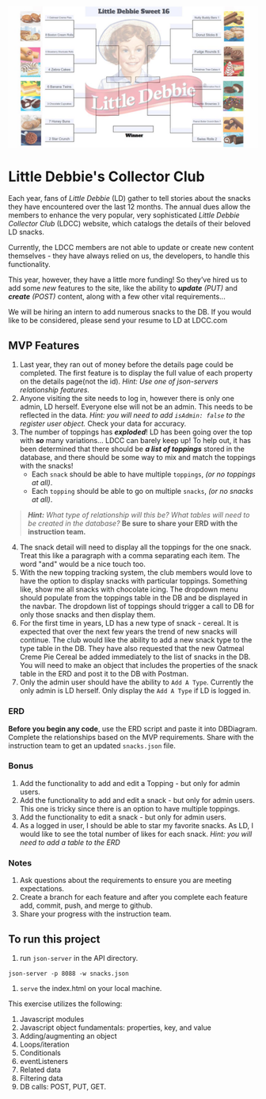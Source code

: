 ![LDCC](images/ldBracket.jpg)
# Little Debbie's Collector Club

Each year, fans of _Little Debbie_ (LD) gather to tell stories about the snacks they have encountered over the last 12 months. The annual dues allow the members to enhance the very popular, very sophisticated _Little Debbie Collector Club_ (LDCC) website, which catalogs the details of their beloved LD snacks.

Currently, the LDCC members are not able to update or create new content themselves - they have always relied on us, the developers, to handle this functionality.

This year, however, they have a little more funding! So they’ve hired us to add some _new_ features to the site, like the ability to ***update*** _(PUT)_ and ***create*** _(POST)_ content, along with a few other vital requirements...

We will be hiring an intern to add numerous snacks to the DB. If you would like to be considered, please send your resume to LD at LDCC.com


## MVP Features

1. Last year, they ran out of money before the details page could be completed. The first feature is to display the full value of each property on the details page(not the id). *Hint: Use one of json-servers relationship features.*
1. Anyone visiting the site needs to log in, however there is only one admin, LD herself. Everyone else will not be an admin. This needs to be reflected in the data. *Hint: you will need to add `isAdmin: false` to the register user object.* Check your data for accuracy. 
1. The number of toppings has ***exploded***! LD has been going over the top with ***so*** many variations... LDCC can barely keep up! To help out, it has been determined that there should be ***a list of toppings*** stored in the database, and there should be some way to mix and match the toppings with the snacks!
    - Each `snack` should be able to have multiple `toppings`, _(or no toppings at all)_.
    - Each `topping` should be able to go on multiple `snacks`, _(or no snacks at all)_.
> _**Hint:**_
> _What type of relationship will this be?_
> _What tables will need to be created in the database?_
> **Be sure to share your ERD with the instruction team.**
4. The snack detail will need to display all the toppings for the one snack. Treat this like a paragraph with a comma separating each item. The word "and" would be a nice touch too.
1. With the new topping tracking system, the club members would love to have the option to display snacks with particular toppings. Something like, show me all snacks with chocolate icing. The dropdown menu should populate from the toppings table in the DB and be displayed in the navbar. The dropdown list of toppings should trigger a call to DB for only those snacks and then display them.
1. For the first time in years, LD has a new type of snack - cereal. It is expected that over the next few years the trend of new snacks will continue. The club would like the ability to add a new snack type to the type table in the DB. They have also requested that the new Oatmeal Creme Pie Cereal be added immediately to the list of snacks in the DB. You will need to make an object that includes the properties of the snack table in the ERD and post it to the DB with Postman.
1. Only the admin user should have the ability to `Add A Type`. Currently the only admin is LD herself. Only display the `Add A Type` if LD is logged in.

### ERD
**Before you begin any code**, use the ERD script and paste it into DBDiagram. Complete the relationships based on the MVP requirements. Share with the instruction team to get an updated `snacks.json` file.

### Bonus
1. Add the functionality to add and edit a Topping - but only for admin users.
1. Add the functionality to add and edit a snack - but only for admin users. This one is tricky since there is an option to have multiple toppings.
1. Add the functionality to edit a snack - but only for admin users. 
1. As a logged in user, I should be able to star my favorite snacks. As LD, I would like to see the total number of likes for each snack. *Hint: you will need to add a table to the ERD* 

### Notes
1. Ask questions about the requirements to ensure you are meeting expectations.
1. Create a branch for each feature and after you complete each feature add, commit, push, and merge to github.
1. Share your progress with the instruction team.

## To run this project
1. run `json-server` in the API directory.
```
json-server -p 8088 -w snacks.json
```
1. `serve` the index.html on your local machine.


This exercise utilizes the following:
1. Javascript modules
1. Javascript object fundamentals: properties, key, and value
1. Adding/augmenting an object
1. Loops/iteration
1. Conditionals
1. eventListeners
1. Related data
1. Filtering data
1. DB calls: POST, PUT, GET.
